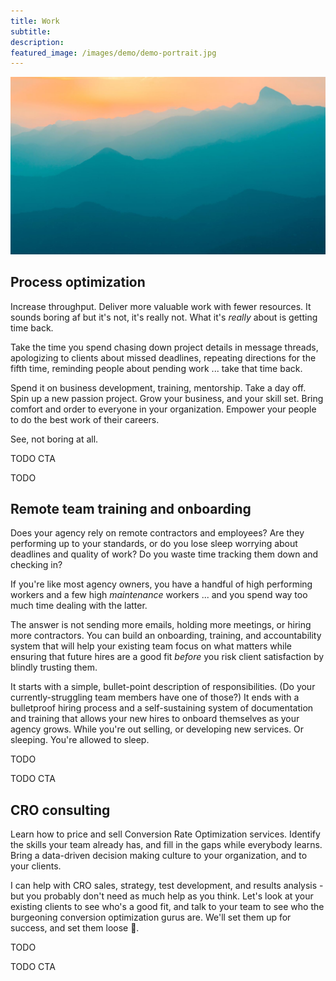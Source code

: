 ```yaml
---
title: Work
subtitle: 
description: 
featured_image: /images/demo/demo-portrait.jpg
---
```


![](/images/demo/demo-landscape.jpg)

## Process optimization

Increase throughput. Deliver more valuable work with fewer resources. It sounds boring af but it's not, it's really not. What it's _really_ about is getting time back.

Take the time you spend chasing down project details in message threads, apologizing to clients about missed deadlines, repeating directions for the fifth time, reminding people about pending work ... take that time back.

Spend it on business development, training, mentorship. Take a day off. Spin up a new passion project. Grow your business, and your skill set. Bring comfort and order to everyone in your organization. Empower your people to do the best work of their careers.

See, not boring at all.

TODO CTA

TODO <img>

## Remote team training and onboarding

Does your agency rely on remote contractors and employees? Are they performing up to your standards, or do you lose sleep worrying about deadlines and quality of work? Do you waste time tracking them down and checking in?

If you're like most agency owners, you have a handful of high performing workers and a few high _maintenance_ workers ... and you spend way too much time dealing with the latter.

The answer is not sending more emails, holding more meetings, or hiring more contractors. You can build an onboarding, training, and accountability system that will help your existing team focus on what matters while ensuring that future hires are a good fit _before_ you risk client satisfaction by blindly trusting them.

It starts with a simple, bullet-point description of responsibilities. (Do your currently-struggling team members have one of those?) It ends with a bulletproof hiring process and a self-sustaining system of documentation and training that allows your new hires to onboard themselves as your agency grows. While you're out selling, or developing new services. Or sleeping. You're allowed to sleep.

TODO <img>

TODO CTA


## CRO consulting

Learn how to price and sell Conversion Rate Optimization services. Identify the skills your team already has, and fill in the gaps while everybody learns. Bring a data-driven decision making culture to your organization, and to your clients.

I can help with CRO sales, strategy, test development, and results analysis - but you probably don't need as much help as you think. Let's look at your existing clients to see who's a good fit, and talk to your team to see who the burgeoning conversion optimization gurus are. We'll set them up for success, and set them loose 🚀.

TODO <img>

TODO CTA

